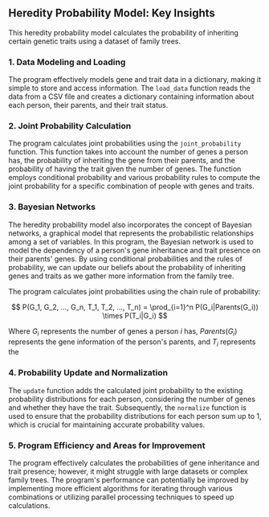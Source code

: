 ## Heredity Probability Model: Key Insights

This heredity probability model calculates the probability of inheriting certain genetic traits using a dataset of family trees.

### 1. Data Modeling and Loading

The program effectively models gene and trait data in a dictionary, making it simple to store and access information. The `load_data` function reads the data from a CSV file and creates a dictionary containing information about each person, their parents, and their trait status.

### 2. Joint Probability Calculation

The program calculates joint probabilities using the `joint_probability` function. This function takes into account the number of genes a person has, the probability of inheriting the gene from their parents, and the probability of having the trait given the number of genes. The function employs conditional probability and various probability rules to compute the joint probability for a specific combination of people with genes and traits.

### 3. Bayesian Networks

The heredity probability model also incorporates the concept of Bayesian networks, a graphical model that represents the probabilistic relationships among a set of variables. In this program, the Bayesian network is used to model the dependency of a person's gene inheritance and trait presence on their parents' genes. By using conditional probabilities and the rules of probability, we can update our beliefs about the probability of inheriting genes and traits as we gather more information from the family tree.

The program calculates joint probabilities using the chain rule of probability:

$$
P(G_1, G_2, ..., G_n, T_1, T_2, ..., T_n) = \prod_{i=1}^n P(G_i|Parents(G_i)) \times P(T_i|G_i)
$$

Where $G_i$ represents the number of genes a person $i$ has, $Parents(G_i)$ represents the gene information of the person's parents, and $T_i$ represents the

### 4. Probability Update and Normalization

The `update` function adds the calculated joint probability to the existing probability distributions for each person, considering the number of genes and whether they have the trait. Subsequently, the `normalize` function is used to ensure that the probability distributions for each person sum up to 1, which is crucial for maintaining accurate probability values.

### 5. Program Efficiency and Areas for Improvement

The program effectively calculates the probabilities of gene inheritance and trait presence; however, it might struggle with large datasets or complex family trees. The program's performance can potentially be improved by implementing more efficient algorithms for iterating through various combinations or utilizing parallel processing techniques to speed up calculations.
